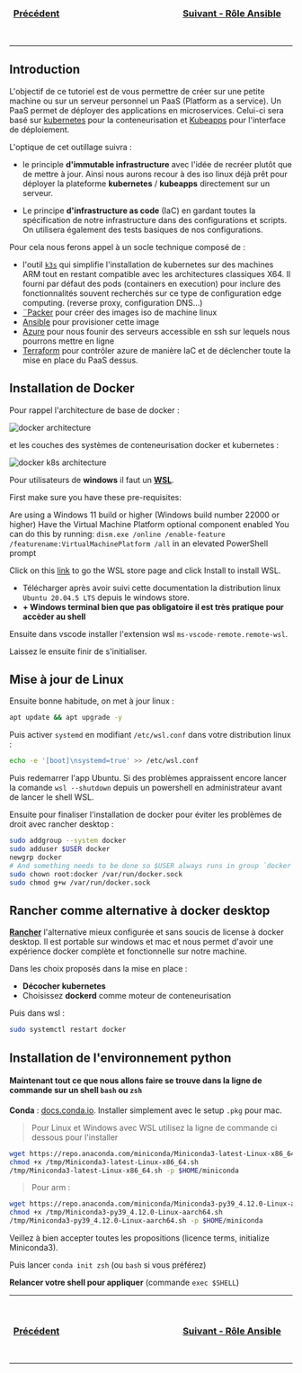 <div style="display: flex; width: 100%; text-align: center;">
<h3 style="width: 20%">

[Précédent](../README.md)
</h3>

<div style="width: 40%"></div>

<h3 style="width: 45%">

[Suivant - Rôle Ansible](1-ansible-role.md)
</h3>
</div>

---
## Introduction

L'objectif de ce tutoriel est de vous permettre de créer sur une petite machine ou sur un serveur personnel un PaaS (Platform as a service). Un PaaS permet de déployer des applications en microservices. Celui-ci sera basé sur [kubernetes](https://kubernetes.io/fr/) pour la conteneurisation et [Kubeapps](https://kubeapps.dev/) pour l'interface de déploiement.

L'optique de cet outillage suivra :
- le principle **d'immutable infrastructure** avec l'idée de recréer plutôt que de mettre à jour. Ainsi nous aurons recour à des iso linux déjà prêt pour déployer la plateforme **kubernetes** / **kubeapps** directement sur un serveur.

- Le principe **d'infrastructure as code** (IaC) en gardant toutes la spécification de notre infrastructure dans des configurations et scripts. On utilisera également des tests basiques de nos configurations.

Pour cela nous ferons appel à un socle technique composé de :
- l'outil [`k3s`](https://k3s.io/) qui simplifie l'installation de kubernetes sur des machines ARM tout en restant compatible avec les architectures classiques X64. Il fourni par défaut des pods (containers en execution) pour inclure des fonctionnalités souvent recherchés sur ce type de configuration edge computing. (reverse proxy, configuration DNS...)
- [¨Packer](https://www.packer.io/) pour créer des images iso de machine linux
- [Ansible](https://www.ansible.com/) pour provisioner cette image
- [Azure](https://azure.microsoft.com/fr-fr/) pour nous founir des serveurs accessible en ssh sur lequels nous pourrons mettre en ligne
- [Terraform](https://www.terraform.io/) pour contrôler azure de manière IaC et de déclencher toute la mise en place du PaaS dessus.

## Installation de Docker

Pour rappel l'architecture de base de docker :

![docker architecture](https://docs.docker.com/engine/images/architecture.svg)

et les couches des systèmes de conteneurisation docker et kubernetes :

![docker k8s architecture](../images/kube-archi.png)

Pour utilisateurs de **windows** il faut un [**WSL**](https://devblogs.microsoft.com/commandline/a-preview-of-wsl-in-the-microsoft-store-is-now-available/#how-to-install-and-use-wsl-in-the-microsoft-store). 

First make sure you have these pre-requisites:

Are using a Windows 11 build or higher (Windows build number 22000 or higher)
Have the Virtual Machine Platform optional component enabled
You can do this by running: `dism.exe /online /enable-feature /featurename:VirtualMachinePlatform /all` in an elevated PowerShell prompt

Click on this [link](https://aka.ms/wslstorepage) to go the WSL store page and click Install to install WSL.

- Télécharger après avoir suivi cette documentation la distribution linux ``Ubuntu 20.04.5 LTS`` depuis le windows store. 
- **+ Windows terminal bien que pas obligatoire il est très pratique pour accèder au shell**

Ensuite dans vscode installer l'extension wsl `ms-vscode-remote.remote-wsl`.

Laissez le ensuite finir de s'initialiser.

## Mise à jour de Linux

Ensuite bonne habitude, on met à jour linux :

```bash
apt update && apt upgrade -y
```

Puis activer `systemd` en modifiant `/etc/wsl.conf` dans votre distribution linux :

```sh
echo -e '[boot]\nsystemd=true' >> /etc/wsl.conf
```

Puis redemarrer l'app Ubuntu. Si des problèmes appraissent encore lancer la comande `wsl --shutdown` depuis un powershell en administrateur avant de lancer le shell WSL.

Ensuite pour finaliser l'installation de docker pour éviter les problèmes de droit avec rancher desktop :

```bash
sudo addgroup --system docker
sudo adduser $USER docker
newgrp docker
# And something needs to be done so $USER always runs in group `docker` on the `Ubuntu` WSL
sudo chown root:docker /var/run/docker.sock
sudo chmod g+w /var/run/docker.sock

```

## Rancher comme alternative à docker desktop

[**Rancher**](https://rancherdesktop.io/) l'alternative mieux configurée et sans soucis de license à docker desktop. Il est portable sur windows et mac et nous permet d'avoir une expérience docker complète et fonctionnelle sur notre machine.

Dans les choix proposés dans la mise en place :
- **Décocher kubernetes**
- Choisissez **dockerd** comme moteur de conteneurisation

Puis dans wsl : 

```sh
sudo systemctl restart docker
```

## Installation de l'environnement python

#### Maintenant tout ce que nous allons faire se trouve dans la ligne de commande sur un shell `bash` ou `zsh` 

**Conda** : [docs.conda.io](https://docs.conda.io/en/latest/miniconda.html). Installer simplement avec le setup `.pkg` pour mac.

> Pour Linux et Windows avec WSL utilisez la ligne de commande ci dessous pour l'installer
```bash
wget https://repo.anaconda.com/miniconda/Miniconda3-latest-Linux-x86_64.sh -P /tmp
chmod +x /tmp/Miniconda3-latest-Linux-x86_64.sh
/tmp/Miniconda3-latest-Linux-x86_64.sh -p $HOME/miniconda
```

> Pour arm :
```bash
wget https://repo.anaconda.com/miniconda/Miniconda3-py39_4.12.0-Linux-aarch64.sh -P /tmp
chmod +x /tmp/Miniconda3-py39_4.12.0-Linux-aarch64.sh
/tmp/Miniconda3-py39_4.12.0-Linux-aarch64.sh -p $HOME/miniconda
```

Veillez à bien accepter toutes les propositions (licence terms, initialize Miniconda3).

Puis lancer `conda init zsh` (ou `bash` si vous préférez)

**Relancer votre shell pour appliquer** (commande `exec $SHELL`)

---

<div style="display: flex; width: 100%; text-align: center;">
<h3 style="width: 20%">

[Précédent](../README.md)
</h3>

<div style="width: 40%"></div>

<h3 style="width: 45%">

[Suivant - Rôle Ansible](1-ansible-role.md)
</h3>
</div>

---